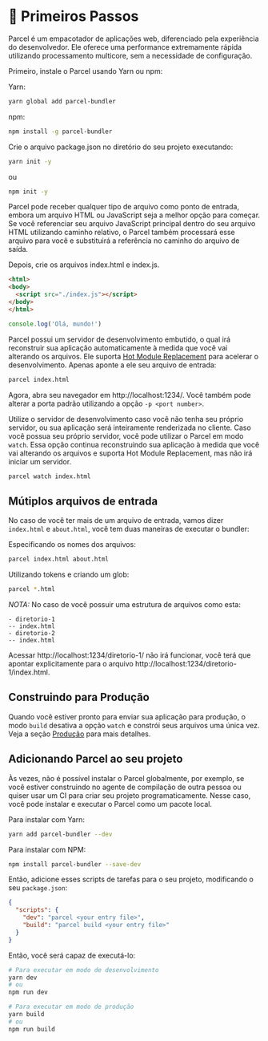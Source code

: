 # 🚀 Primeiros Passos

Parcel é um empacotador de aplicações web, diferenciado pela experiência do desenvolvedor. Ele oferece uma performance extremamente rápida utilizando processamento multicore, sem a necessidade de configuração.

Primeiro, instale o Parcel usando Yarn ou npm:

Yarn:

```bash
yarn global add parcel-bundler
```

npm:

```bash
npm install -g parcel-bundler
```

Crie o arquivo package.json no diretório do seu projeto executando:

```bash
yarn init -y
```

ou

```bash
npm init -y
```

Parcel pode receber qualquer tipo de arquivo como ponto de entrada, embora um arquivo HTML ou JavaScript seja a melhor opção para começar. Se você referenciar seu arquivo JavaScript principal dentro do seu arquivo HTML utilizando caminho relativo, o Parcel também processará esse arquivo para você e substituirá a referência no caminho do arquivo de saída.

Depois, crie os arquivos index.html e index.js.

```html
<html>
<body>
  <script src="./index.js"></script>
</body>
</html>
```

```javascript
console.log('Olá, mundo!')
```

Parcel possui um servidor de desenvolvimento embutido, o qual irá reconstruir sua aplicação automaticamente à medida que você vai alterando os arquivos. Ele suporta [Hot Module Replacement](hmr.html) para acelerar o desenvolvimento. Apenas aponte a ele seu arquivo de entrada:

```bash
parcel index.html
```

Agora, abra seu navegador em http://localhost:1234/. Você também pode alterar a porta padrão utilizando a opção `-p <port number>`.

Utilize o servidor de desenvolvimento caso você não tenha seu próprio servidor, ou sua aplicação será inteiramente renderizada no cliente. Caso você possua seu próprio servidor, você pode utilizar o Parcel em modo `watch`. Essa opção continua reconstruindo sua aplicação à medida que você vai alterando os arquivos e suporta Hot Module Replacement, mas não irá iniciar um servidor.

```bash
parcel watch index.html
```

## Mútiplos arquivos de entrada

No caso de você ter mais de um arquivo de entrada, vamos dizer `index.html` e `about.html`, você tem duas maneiras de executar o bundler:

Especificando os nomes dos arquivos:

```bash
parcel index.html about.html
```

Utilizando tokens e criando um glob:

```bash
parcel *.html
```

_NOTA:_ No caso de você possuir uma estrutura de arquivos como esta:

```
- diretorio-1
-- index.html
- diretorio-2
-- index.html
```

Acessar http://localhost:1234/diretorio-1/ não irá funcionar, você terá que apontar explicitamente para o arquivo http://localhost:1234/diretorio-1/index.html.

## Construindo para Produção

Quando você estiver pronto para enviar sua aplicação para produção, o modo `build` desativa a opção `watch` e constrói seus arquivos uma única vez. Veja a seção [Produção](production.html) para mais detalhes.

## Adicionando Parcel ao seu projeto

Às vezes, não é possível instalar o Parcel globalmente, por exemplo, se você estiver construindo no agente de compilação de outra pessoa ou quiser usar um CI para criar seu projeto programaticamente. Nesse caso, você pode instalar e executar o Parcel como um pacote local.

Para instalar com Yarn:

```bash
yarn add parcel-bundler --dev
```

Para instalar com NPM:

```bash
npm install parcel-bundler --save-dev
```

Então, adicione esses scripts de tarefas para o seu projeto, modificando o seu `package.json`:

```json
{
  "scripts": {
    "dev": "parcel <your entry file>",
    "build": "parcel build <your entry file>"
  }
}
```

Então, você será capaz de executá-lo:

```bash
# Para executar em modo de desenvolvimento
yarn dev
# ou
npm run dev

# Para executar em modo de produção
yarn build
# ou
npm run build
```
